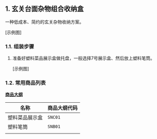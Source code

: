 ## 1. 玄关台面杂物组合收纳盒

一种低成本、简约的玄关杂物收纳方案。

[示例图]

### 1.1. 组装步骤

1. 准备好塑料菜品展示盒做托盘，一般选择7号展示盒、然后放上塑料笔筒。

    [示例图]

### 1.2. 常用商品列表

**[商品大纲](https://gitee.com/kukela/diy-furniture/tree/master/doc/商品大纲.md)**

| 名称 | 商品大纲代码 |
| - | - |
| 塑料菜品展示盒 | `SNC01` |
| 塑料笔筒 | `SNB01` |
| | |